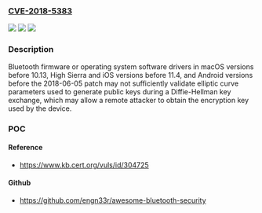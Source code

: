 ### [CVE-2018-5383](https://cve.mitre.org/cgi-bin/cvename.cgi?name=CVE-2018-5383)
![](https://img.shields.io/static/v1?label=Product&message=Android&color=blue)
![](https://img.shields.io/static/v1?label=Version&message=1111.4%20&color=brighgreen)
![](https://img.shields.io/static/v1?label=Vulnerability&message=CWE-325&color=brighgreen)

### Description

Bluetooth firmware or operating system software drivers in macOS versions before 10.13, High Sierra and iOS versions before 11.4, and Android versions before the 2018-06-05 patch may not sufficiently validate elliptic curve parameters used to generate public keys during a Diffie-Hellman key exchange, which may allow a remote attacker to obtain the encryption key used by the device.

### POC

#### Reference
- https://www.kb.cert.org/vuls/id/304725

#### Github
- https://github.com/engn33r/awesome-bluetooth-security

